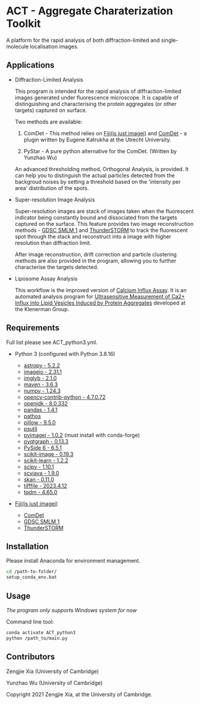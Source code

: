 ACT - Aggregate Charaterization Toolkit
======================================

A platform for the rapid analysis of both diffraction-limited and single-molecule localisation images.


Applications
------------
- Diffraction-Limited Analysis
	
	This program is intended for the rapid analysis of diffraction-limited images generated under fluorescence microscope. It is capable of distinguishing and characterising the protein aggregates (or other targets) captured on surface. 
	
	Two methods are available:
		
	1. ComDet - This method relies on [Fiji(is just imagej)](https://imagej.net/Fiji) and [ComDet](https://github.com/ekatrukha/ComDet) - a plugin written by Eugene Katrukha at the Utrecht University.
		
	2. PyStar - A pure python alternative for the ComDet. (Written by Yunzhao Wu)
	
	An advanced thresholding method, Orthogonal Analysis, is provided. It can help you to distinguish the actual particles detected from the backgroud noises by setting a threshold based on the 'intensity per area' distribution of the spots.
	

- Super-resolution Image Analysis
	
	Super-resolution images are stack of images taken when the fluorescent indicator being constantly bound and dissociated from the targets captured on the surface. This feature provides two image reconstruction methods - [GDSC SMLM 1](https://gdsc-smlm.readthedocs.io/en/latest/) and [ThunderSTORM](https://zitmen.github.io/thunderstorm/) to track the fluorescent spot through the stack and reconstruct into a image with higher resolution than diffraction limit.

	After image reconstruction, drift correction and particle clustering methods are also provided in the program, allowing you to further characterise the targets detected.


- Liposome Assay Analysis

	This workflow is the improved version of [Calcium Influx Assay](https://github.com/zengjiexia/CalciumInfluxAssay). It is an automated analysis program for [Ultrasensitive Measurement of Ca2+ Influx into Lipid Vesicles Induced by Protein Aggregates](https://doi.org/10.1002/anie.201700966) developed at the Klenerman Group. 



Requirements
------------

Full list please see ACT_python3.yml.

- Python 3 (configured with Python 3.8.16)
	- [astropy - 5.2.2](https://www.astropy.org/)
	- [imageio - 2.31.1](https://anaconda.org/conda-forge/imageio)
	- [imglyb - 2.1.0](https://anaconda.org/conda-forge/imglyb)
	- [maven - 3.6.3](https://anaconda.org/conda-forge/maven)
	- [numpy - 1.24.3](https://numpy.org/)
	- [opencv-contrib-python - 4.7.0.72](https://pypi.org/project/opencv-contrib-python/)
    - [openjdk - 8.0.332](https://anaconda.org/conda-forge/openjdk)
    - [pandas - 1.4.1](https://pandas.pydata.org/)
	- [pathos](https://anaconda.org/conda-forge/pathos)
	- [pillow - 9.5.0](https://anaconda.org/conda-forge/pillow)
	- [psutil](https://anaconda.org/conda-forge/psutil)
    - [pyimagej - 1.0.2](https://github.com/imagej/pyimagej) (must install with conda-forge)
	- [pyqtgraph - 0.13.3](https://github.com/pyqtgraph/pyqtgraph)
    - [PySide 6 - 6.5.1](https://anaconda.org/conda-forge/pyside6)
	- [scikit-image - 0.19.3](https://scikit-image.org/)
	- [scikit-learn - 1.2.2](https://scikit-learn.org/)
	- [scipy - 1.10.1](https://www.scipy.org/)
    - [scyjava - 1.9.0](https://anaconda.org/conda-forge/scyjava)
    - [skan - 0.11.0](https://github.com/jni/skan)
	- [tifffile - 2023.4.12](https://anaconda.org/conda-forge/tifffile)
	- [tqdm - 4.65.0](https://anaconda.org/conda-forge/tqdm)

- [Fiji(is just imagej)](https://imagej.net/Fiji) 
	- [ComDet](https://github.com/ekatrukha/ComDet)
	- [GDSC SMLM 1](https://gdsc-smlm.readthedocs.io/en/latest/)
	- [ThunderSTORM](https://zitmen.github.io/thunderstorm/)


Installation
------------
Please install Anaconda for environment management.
```sh
cd /path-to-folder/
setup_conda_env.bat
```


Usage
-----
*The program only supports Windows system for now*

Command line tool:
```sh
conda activate ACT_python3
python /path_to/main.py
```


Contributors
------------
Zengjie Xia (University of Cambridge)

Yunzhao Wu (University of Cambridge)


Copyright 2021 Zengjie Xia, at the University of Cambridge.
